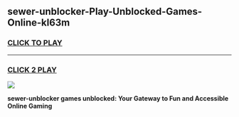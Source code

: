 
## sewer-unblocker-Play-Unblocked-Games-Online-kl63m
<h3>
<a href="https://premium76.site?title=sewer-unblocker&ref=25A">CLICK TO PLAY</a></h3>
<hr>

<h3>
<a href="https://premium76.site?title=sewer-unblocker&ref=25A">CLICK 2 PLAY</a>
  
</h3>

<a href="https://premium76.site?title=sewer-unblocker&ref=25A"><img src="https://clearcache.store/games.png"></a>


**sewer-unblocker games unblocked: Your Gateway to Fun and Accessible Online Gaming**
